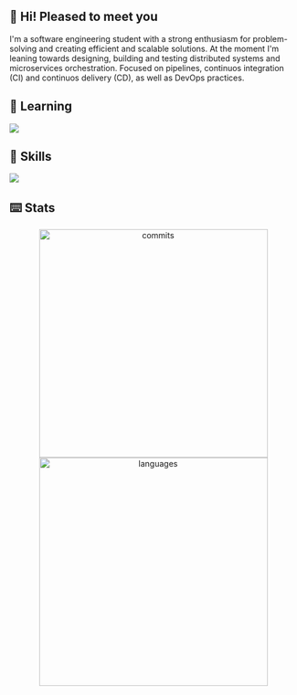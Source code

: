 ## 🤘 Hi! Pleased to meet you
I'm a software engineering student with a strong enthusiasm for problem-solving and creating efficient and scalable solutions. At the moment I'm leaning towards designing, building and testing distributed systems and microservices orchestration. Focused on pipelines, continuos integration (CI) and continuos delivery (CD), as well as DevOps practices.

## 🌱 Learning

<a href="https://skillicons.dev">
  <img src="https://skillicons.dev/icons?i=react,nextjs,ts,django,astro,kubernetes,mongodb,php,laravel,vue,tailwind&perline=5" />
</a>

## 🚀 Skills

<a href="https://skillicons.dev">
  <img src="https://skillicons.dev/icons?i=html,css,js,nodejs,py,c,cs,cpp,java,postman,mysql,docker,azure,git,figma,vscode,visualstudio,androidstudio&perline=5" />
</a>

## ⌨️ Stats

<p align="center">
    <img alt="commits" width="400px" src="https://github-readme-stats.vercel.app/api?username=sebasbello&count_private=true&show_icons=true&custom_title=GitHub&theme=github_dark&layout=compact&hide_border=true&rank_icon=github" /> <br>
    <img alt="languages" width="400px" src="https://github-readme-stats.vercel.app/api/top-langs/?username=sebasbello&count_private=true&custom_title=Stack&theme=github_dark&layout=normal&border_radius=8&hide_border=true&hide_title=true" />
</p>

